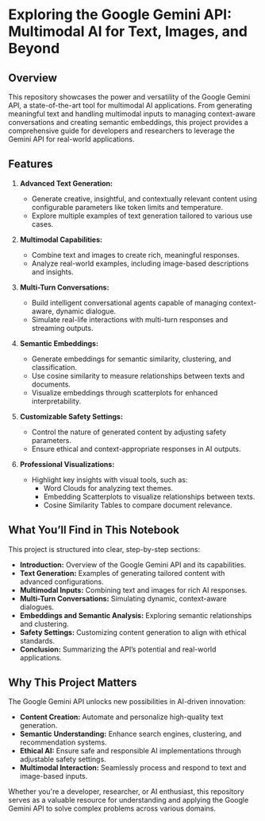 # Exploring the Google Gemini API: Multimodal AI for Text, Images, and Beyond

## Overview

This repository showcases the power and versatility of the Google Gemini API, a state-of-the-art tool for multimodal AI applications. From generating meaningful text and handling multimodal inputs to managing context-aware conversations and creating semantic embeddings, this project provides a comprehensive guide for developers and researchers to leverage the Gemini API for real-world applications.

## Features

1.  **Advanced Text Generation:**
    *   Generate creative, insightful, and contextually relevant content using configurable parameters like token limits and temperature.
    *   Explore multiple examples of text generation tailored to various use cases.

2.  **Multimodal Capabilities:**
    *   Combine text and images to create rich, meaningful responses.
    *   Analyze real-world examples, including image-based descriptions and insights.

3.  **Multi-Turn Conversations:**
    *   Build intelligent conversational agents capable of managing context-aware, dynamic dialogue.
    *   Simulate real-life interactions with multi-turn responses and streaming outputs.

4.  **Semantic Embeddings:**
    *   Generate embeddings for semantic similarity, clustering, and classification.
    *   Use cosine similarity to measure relationships between texts and documents.
    *   Visualize embeddings through scatterplots for enhanced interpretability.

5.  **Customizable Safety Settings:**
    *   Control the nature of generated content by adjusting safety parameters.
    *   Ensure ethical and context-appropriate responses in AI outputs.

6.  **Professional Visualizations:**
    *   Highlight key insights with visual tools, such as:
        *   Word Clouds for analyzing text themes.
        *   Embedding Scatterplots to visualize relationships between texts.
        *   Cosine Similarity Tables to compare document relevance.

## What You’ll Find in This Notebook

This project is structured into clear, step-by-step sections:

*   **Introduction:** Overview of the Google Gemini API and its capabilities.
*   **Text Generation:** Examples of generating tailored content with advanced configurations.
*   **Multimodal Inputs:** Combining text and images for rich AI responses.
*   **Multi-Turn Conversations:** Simulating dynamic, context-aware dialogues.
*   **Embeddings and Semantic Analysis:** Exploring semantic relationships and clustering.
*   **Safety Settings:** Customizing content generation to align with ethical standards.
*   **Conclusion:** Summarizing the API’s potential and real-world applications.

## Why This Project Matters

The Google Gemini API unlocks new possibilities in AI-driven innovation:

*   **Content Creation:** Automate and personalize high-quality text generation.
*   **Semantic Understanding:** Enhance search engines, clustering, and recommendation systems.
*   **Ethical AI:** Ensure safe and responsible AI implementations through adjustable safety settings.
*   **Multimodal Interaction:** Seamlessly process and respond to text and image-based inputs.

Whether you're a developer, researcher, or AI enthusiast, this repository serves as a valuable resource for understanding and applying the Google Gemini API to solve complex problems across various domains.
